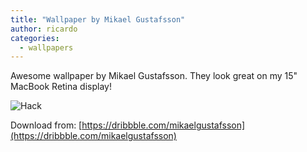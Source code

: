 ```yaml
---
title: "Wallpaper by Mikael Gustafsson"
author: ricardo
categories:
  - wallpapers
---
```


Awesome wallpaper by Mikael Gustafsson. They look great on my 15" MacBook Retina display!

![Hack](/2017-11-15-wallpaper-mikael-gustafsson/wallpaper_mikael_gustafsson.png)

Download from: [https://dribbble.com/mikaelgustafsson](https://dribbble.com/mikaelgustafsson)